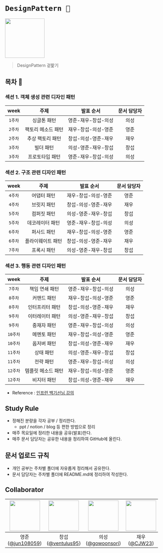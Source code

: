 # `DesignPattern 🎨`

<img src="https://media.giphy.com/media/VLcvUs5uiHbCD7dHd2/giphy.gif" width="130px">

> DesignPattern 겉핥기

## 목차 📖

### 섹션 1. 객체 생성 관련 디자인 패턴

|   week  |         주제       |  발표 순서  | 문서 담당자 |
|:-------:|:------------------:|:-----------:|:-----------:|
| `1주차` | 싱글톤 패턴        |      영준-재우-창섭-의성     |      의성     |
| `2주차` | 팩토리 메소드 패턴 |      재우-창섭-의성-영준     |      영준    |
| `2주차` | 추상 팩토리 패턴   |      창섭-의성-영준-재우     |      재우     |
| `3주차` | 빌더 패턴          |      의성-영준-재우-창섭     |      창섭     |
| `3주차` | 프로토타입 패턴    |     영준-재우-창섭-의성     |      의성     |

### 섹션 2. 구조 관련 디자인 패턴

|   week   |        주제        |  발표 순서  | 문서 담당자 |
|:--------:|:------------------:|:-----------:|:-----------:|
| `4주차`  | 어댑터 패턴        |      재우-창섭-의성-영준     |      영준    |
| `4주차`  | 브릿지 패턴        |     창섭-의성-영준-재우     |      재우     |
| `5주차`  | 컴퍼짓 패턴        |     의성-영준-재우-창섭     |      창섭     |
| `5주차`  | 데코레이터 패턴    |     영준-재우-창섭-의성     |      의성     |
| `6주차` | 퍼사드 패턴        |     재우-창섭-의성-영준     |      영준    |
| `6주차` | 플라이웨이트 패턴  |    창섭-의성-영준-재우     |      재우     |
| `7주차` | 프록시 패턴        |     의성-영준-재우-창섭     |      창섭     |

### 섹션 3. 행동 관련 디자인 패턴

|   week   |        주제        |  발표 순서  | 문서 담당자 |
|:--------:|:------------------:|:-----------:|:-----------:|
| `7주차` | 책임 연쇄 패턴     |      영준-재우-창섭-의성     |      의성     |
| `8주차` | 커맨드 패턴        |       재우-창섭-의성-영준     |      영준    |
| `8주차` | 인터프리터 패턴    |      창섭-의성-영준-재우     |      재우     |
| `9주차` | 이터레이터 패턴    |     의성-영준-재우-창섭     |      창섭     |
| `9주차` | 중재자 패턴        |     영준-재우-창섭-의성     |      의성     |
| `10주차` | 메멘토 패턴        |       재우-창섭-의성-영준     |      영준    |
| `10주차` | 옵저버 패턴        |      창섭-의성-영준-재우     |      재우     |
| `11주차` | 상태 패턴          |      의성-영준-재우-창섭     |      창섭     |
| `11주차` | 전략 패턴          |      영준-재우-창섭-의성     |      의성     |
| `12주차` | 템플릿 메소드 패턴 |       재우-창섭-의성-영준     |      영준    |
| `12주차` | 비지터 패턴        |      창섭-의성-영준-재우     |      재우     |

- Reference : [인프런 백기선님 강의](https://www.inflearn.com/course/%EB%94%94%EC%9E%90%EC%9D%B8-%ED%8C%A8%ED%84%B4/dashboard)

## Study Rule

- 정해진 분량을 각자 공부 / 정리한다.
    - ppt / notion / blog 등 편한 방법으로 정리
- 매주 목요일에 정리한 내용을 공유(발표)한다.
- 매주 문서 담당자는 공유한 내용을 정리하여 GitHub에 올린다.

## 문서 업로드 규칙

- 개인 공부는 주차별 폴더에 자유롭게 정리해서 공유한다.
- 문서 담당자는 주차별 폴더에 README.md에 정리하여 작성한다.

## Collaborator

| <img src="https://avatars.githubusercontent.com/u/42997924?v=4" width=100> | <img src="https://avatars.githubusercontent.com/u/17822723?v=4" width=100> | <img src="https://avatars.githubusercontent.com/u/52964858?v=4" width=100> | <img src="https://avatars.githubusercontent.com/u/32676275?v=4" width=100> |
| :---: | :---: | :---: | :---: |
| 영준([@jun108059](https://github.com/jun108059)) | 창섭([@ventulus95](https://github.com/ventulus95)) | 의성([@gowoonsori](https://github.com/gowoonsori)) | 재우([@CJW23](https://github.com/CJW23)) | 
